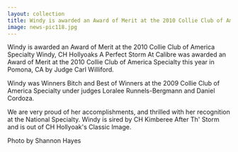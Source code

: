 ```yaml
---
layout: collection
title: Windy is awarded an Award of Merit at the 2010 Collie Club of America Specialty
image: news-pic118.jpg
---
```

Windy is awarded an Award of Merit at the 2010 Collie Club of America Specialty
 Windy, CH Hollyoaks A Perfect Storm At Calibre was awarded an Award of Merit at the 2010 Collie Club of America Specialty this year in Pomona, CA by Judge Carl Williford.
 
 Windy was Winners Bitch and Best of Winners at the 2009 Collie Club of America Specialty under judges Loralee Runnels-Bergmann and Daniel Cordoza.
 
 We are very proud of her accomplishments, and thrilled with her recognition at the National Specialty. Windy is sired by CH Kimberee After Th' Storm and is out of CH Hollyoak's Classic Image.
 
 Photo by Shannon Hayes
